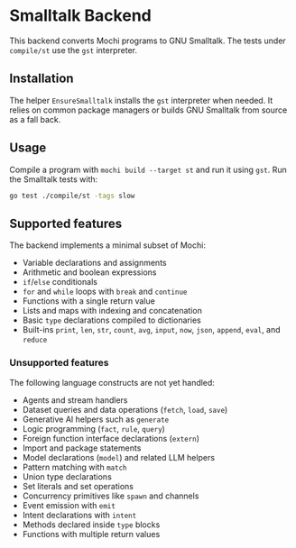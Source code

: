 # Smalltalk Backend

This backend converts Mochi programs to GNU Smalltalk. The tests under `compile/st` use the `gst` interpreter.

## Installation

The helper `EnsureSmalltalk` installs the `gst` interpreter when needed. It relies on common package managers or builds GNU Smalltalk from source as a fall back.

## Usage

Compile a program with `mochi build --target st` and run it using `gst`.
Run the Smalltalk tests with:

```bash
go test ./compile/st -tags slow
```

## Supported features

The backend implements a minimal subset of Mochi:

- Variable declarations and assignments
- Arithmetic and boolean expressions
- `if`/`else` conditionals
- `for` and `while` loops with `break` and `continue`
- Functions with a single return value
- Lists and maps with indexing and concatenation
- Basic `type` declarations compiled to dictionaries
- Built-ins `print`, `len`, `str`, `count`, `avg`, `input`, `now`, `json`,
  `append`, `eval`, and `reduce`

### Unsupported features

The following language constructs are not yet handled:

- Agents and stream handlers
- Dataset queries and data operations (`fetch`, `load`, `save`)
- Generative AI helpers such as `generate`
- Logic programming (`fact`, `rule`, `query`)
- Foreign function interface declarations (`extern`)
- Import and package statements
- Model declarations (`model`) and related LLM helpers
- Pattern matching with `match`
- Union type declarations
- Set literals and set operations
- Concurrency primitives like `spawn` and channels
- Event emission with `emit`
- Intent declarations with `intent`
- Methods declared inside `type` blocks
- Functions with multiple return values

